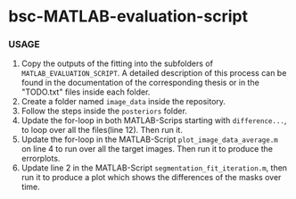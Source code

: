 # bsc-MATLAB-evaluation-script

### USAGE
1. Copy the outputs of the fitting into the subfolders of `MATLAB_EVALUATION_SCRIPT`. A detailed description of this process can be found in the documentation of the corresponding thesis or in the "TODO.txt" files inside each folder. 
2. Create a folder named `image_data` inside the repository.
3. Follow the steps inside the `posteriors` folder.
4. Update the for-loop in both MATLAB-Scrips starting with `difference...`, to loop over all the files\(line 12\). Then run it.
5. Update the for-loop in the MATLAB-Script `plot_image_data_average.m` on line 4 to run over all the target images. Then run it to produce the errorplots.
6. Update line 2 in the MATLAB-Script `segmentation_fit_iteration.m`, then run it to produce a plot which shows the differences of the masks over time.

